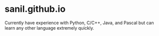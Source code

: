 # sanil.github.io
Currently have experience with Python, C/C++, Java, and Pascal but can learn any other language extremely quickly.

